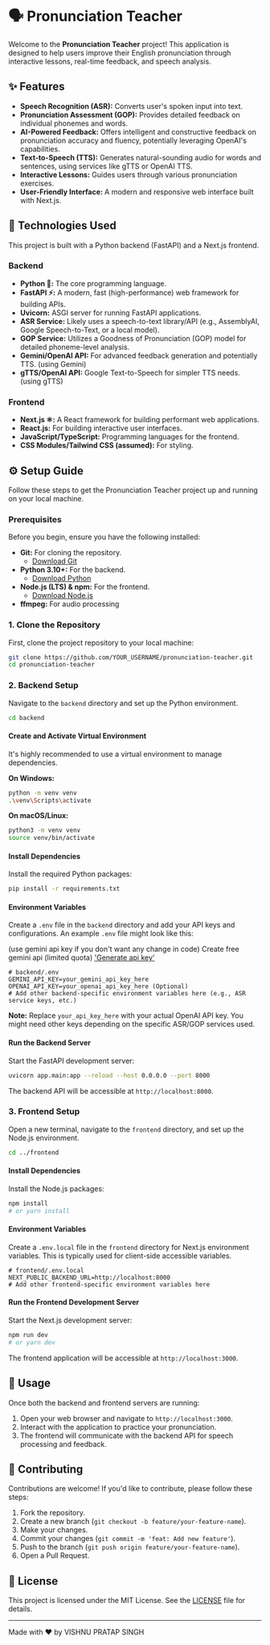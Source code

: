 # 🗣️ Pronunciation Teacher

Welcome to the **Pronunciation Teacher** project! This application is designed to help users improve their English pronunciation through interactive lessons, real-time feedback, and speech analysis.

## ✨ Features

-   **Speech Recognition (ASR):** Converts user's spoken input into text.
-   **Pronunciation Assessment (GOP):** Provides detailed feedback on individual phonemes and words.
-   **AI-Powered Feedback:** Offers intelligent and constructive feedback on pronunciation accuracy and fluency, potentially leveraging OpenAI's capabilities.
-   **Text-to-Speech (TTS):** Generates natural-sounding audio for words and sentences, using services like gTTS or OpenAI TTS.
-   **Interactive Lessons:** Guides users through various pronunciation exercises.
-   **User-Friendly Interface:** A modern and responsive web interface built with Next.js.

## 🚀 Technologies Used

This project is built with a Python backend (FastAPI) and a Next.js frontend.

### Backend

-   **Python 🐍:** The core programming language.
-   **FastAPI ⚡:** A modern, fast (high-performance) web framework for building APIs.
-   **Uvicorn:** ASGI server for running FastAPI applications.
-   **ASR Service:** Likely uses a speech-to-text library/API (e.g., AssemblyAI, Google Speech-to-Text, or a local model).
-   **GOP Service:** Utilizes a Goodness of Pronunciation (GOP) model for detailed phoneme-level analysis.
-   **Gemini/OpenAI API:** For advanced feedback generation and potentially TTS. (using Gemini)
-   **gTTS/OpenAI API:** Google Text-to-Speech for simpler TTS needs. (using gTTS)

### Frontend

-   **Next.js ⚛️:** A React framework for building performant web applications.
-   **React.js:** For building interactive user interfaces.
-   **JavaScript/TypeScript:** Programming languages for the frontend.
-   **CSS Modules/Tailwind CSS (assumed):** For styling.

## ⚙️ Setup Guide

Follow these steps to get the Pronunciation Teacher project up and running on your local machine.

### Prerequisites

Before you begin, ensure you have the following installed:

-   **Git:** For cloning the repository.
    -   [Download Git](https://git-scm.com/downloads)
-   **Python 3.10+:** For the backend.
    -   [Download Python](https://www.python.org/downloads/)
-   **Node.js (LTS) & npm:** For the frontend.
    -   [Download Node.js](https://nodejs.org/en/download/)
-   **ffmpeg:** For audio processing

### 1. Clone the Repository

First, clone the project repository to your local machine:

```bash
git clone https://github.com/YOUR_USERNAME/pronunciation-teacher.git
cd pronunciation-teacher
```

### 2. Backend Setup

Navigate to the `backend` directory and set up the Python environment.

```bash
cd backend
```

#### Create and Activate Virtual Environment

It's highly recommended to use a virtual environment to manage dependencies.

**On Windows:**

```bash
python -m venv venv
.\venv\Scripts\activate
```

**On macOS/Linux:**

```bash
python3 -m venv venv
source venv/bin/activate
```

#### Install Dependencies

Install the required Python packages:

```bash
pip install -r requirements.txt
```

#### Environment Variables

Create a `.env` file in the `backend` directory and add your API keys and configurations. An example `.env` file might look like this:

(use gemini api key if you don't want any change in code)
Create free gemini api (limited quota)
['Generate api key'](https://aistudio.google.com/apikey)

```
# backend/.env
GEMINI_API_KEY=your_gemini_api_key_here
OPENAI_API_KEY=your_openai_api_key_here (Optional)
# Add other backend-specific environment variables here (e.g., ASR service keys, etc.)
```

**Note:** Replace `your_api_key_here` with your actual OpenAI API key. You might need other keys depending on the specific ASR/GOP services used.

#### Run the Backend Server

Start the FastAPI development server:

```bash
uvicorn app.main:app --reload --host 0.0.0.0 --port 8000
```

The backend API will be accessible at `http://localhost:8000`.

### 3. Frontend Setup

Open a new terminal, navigate to the `frontend` directory, and set up the Node.js environment.

```bash
cd ../frontend
```

#### Install Dependencies

Install the Node.js packages:

```bash
npm install
# or yarn install
```

#### Environment Variables

Create a `.env.local` file in the `frontend` directory for Next.js environment variables. This is typically used for client-side accessible variables.

```
# frontend/.env.local
NEXT_PUBLIC_BACKEND_URL=http://localhost:8000
# Add other frontend-specific environment variables here
```

#### Run the Frontend Development Server

Start the Next.js development server:

```bash
npm run dev
# or yarn dev
```

The frontend application will be accessible at `http://localhost:3000`.

## 🚀 Usage

Once both the backend and frontend servers are running:

1.  Open your web browser and navigate to `http://localhost:3000`.
2.  Interact with the application to practice your pronunciation.
3.  The frontend will communicate with the backend API for speech processing and feedback.

## 🤝 Contributing

Contributions are welcome! If you'd like to contribute, please follow these steps:

1.  Fork the repository.
2.  Create a new branch (`git checkout -b feature/your-feature-name`).
3.  Make your changes.
4.  Commit your changes (`git commit -m 'feat: Add new feature'`).
5.  Push to the branch (`git push origin feature/your-feature-name`).
6.  Open a Pull Request.

## 📄 License

This project is licensed under the MIT License. See the [LICENSE](LICENSE) file for details.

---

Made with ❤️ by VISHNU PRATAP SINGH

